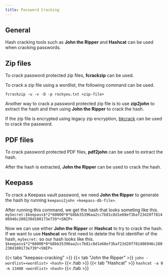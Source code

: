```yaml
---
title: Password Cracking
---
```


## General
Hash cracking tools such as **John the Ripper** and **Hashcat** can be used when cracking passwords.

## Zip files
To crack password protected zip files, **fcrackzip** can be used.

To crack a zip file using a wordlist, the following command can be used.

`fcrackzip -u -v -D -p rockyou.txt <zip-file>`

Another way to crack a password protected zip file is to use **zip2john** to extract the hash and then using **John the Ripper** to crack the hash.

If the zip file is encrypted using legacy zip encryption, [bkcrack](https://github.com/kimci86/bkcrack) can be used to crack the password.

## PDF files
To crack password protected PDF files, **pdf2john** can be used to extract the hash.

After the hash is extracted, **John the Ripper** can be used to crack the hash.

## Keepass
To crack a Keepass vault password, we need **John the Ripper** to generate the hash by running `keepass2john <keepass-db-file>`.

After running this command, we get the hash that looks someting like this.
`mySecret:$keepass$*2*60000*0*b8bb35396aa2cc7b81c8d1e68ef3baf23d20f781406946c280230d100173e739*<SNIP>`

Now we can use either **John the Ripper** or **Hashcat** to try to crack the hash.
If we want to use **Hashcat** we first need to delete the first identifier of the hash, `mySecret:` so our hash looks like this.
`$keepass$*2*60000*0*b8bb35396aa2cc7b81c8d1e68ef3baf23d20f781406946c280230d100173e739*<SNIP>`

{{< tabs "keepass-cracking" >}}
{{< tab "John the Ripper" >}}
`john -wordlist=<wordlist> <hash>`
{{< /tab >}}
{{< tab "Hashcat" >}}
`hashcat -a 0 -m 13400 <wordlist> <hash>`
{{< /tab >}}
